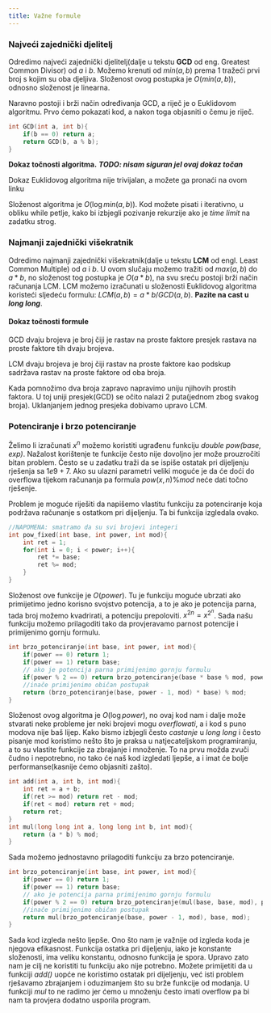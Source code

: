 ```yaml
---
title: Važne formule
---
```


### Najveći zajednički djelitelj

Odredimo najveći zajednički djelitelj(dalje u tekstu **GCD** od eng. Greatest Common Divisor) od $a$ i $b$. Možemo krenuti od $min(a, b)$ prema $1$ tražeći prvi broj s kojim su oba djeljiva. Složenost ovog postupka je $O(min(a, b))$, odnosno složenost je linearna. 

Naravno postoji i brži način određivanja GCD, a riječ je o Euklidovom algoritmu. Prvo ćemo pokazati kod, a nakon toga objasniti o čemu je riječ.

```cpp
int GCD(int a, int b){
    if(b == 0) return a;
    return GCD(b, a % b);
}
```

**Dokaz točnosti algoritma.** ***TODO: nisam siguran jel ovaj dokaz točan***

Dokaz Euklidovog algoritma nije trivijalan, a možete ga pronaći na ovom linku

Složenost algoritma je $O(\log min(a, b))$. Kod možete pisati i iterativno, u obliku while petlje, kako bi izbjegli pozivanje rekurzije ako je *time limit* na zadatku strog.

### Najmanji zajednički višekratnik

Odredimo najmanji zajednički višekratnik(dalje u tekstu **LCM** od engl. Least Common Multiple) od $a$ i $b$. U ovom slučaju možemo tražiti od $max(a, b)$ do $a * b$, no složenost tog postupka je $O(a * b)$, na svu sreću postoji brži način računanja LCM. LCM možemo izračunati u složenosti Euklidovog algoritma koristeći sljedeću formulu: $LCM(a, b) = a * b / GCD(a, b)$. **Pazite na cast u *long long***.

#### Dokaz točnosti formule

GCD dvaju brojeva je broj čiji je rastav na proste faktore presjek rastava na proste faktore tih dvaju brojeva.

LCM dvaju brojeva je broj čiji rastav na proste faktore kao podskup sadržava rastav na proste faktore od oba broja.

Kada pomnožimo dva broja zapravo napravimo uniju njihovih prostih faktora. U toj uniji presjek(GCD) se očito nalazi $2$ puta(jednom zbog svakog broja). Uklanjanjem jednog presjeka dobivamo upravo LCM.

### Potenciranje i brzo potenciranje

Želimo li izračunati $x^n$ možemo koristiti ugrađenu funkciju *double pow(base, exp)*. Nažalost korištenje te funkcije često nije dovoljno jer može prouzročiti bitan problem. Često se u zadatku traži da se ispiše ostatak pri dijeljenju rješenja sa $1e9 + 7$. Ako su ulazni parametri veliki moguće je da će doći do overflowa tijekom računanja pa formula $pow(x, n) \% mod$ neće dati točno rješenje.

Problem je moguće riješiti da napišemo vlastitu funkciju za potenciranje koja podržava računanje s ostatkom pri dijeljenju. Ta bi funkcija izgledala ovako.

```cpp
//NAPOMENA: smatramo da su svi brojevi integeri
int pow_fixed(int base, int power, int mod){
    int ret = 1;
    for(int i = 0; i < power; i++){
        ret *= base;
        ret %= mod;
    }
}
```

Složenost ove funkcije je $O(power)$. Tu je funkciju moguće ubrzati ako primijetimo jedno korisno svojstvo potencija, a to je ako je potencija parna, tada broj možemo kvadrirati, a potenciju prepoloviti. $x^{2n} = x^{2^n}$. Sada našu funkciju možemo prilagoditi tako da provjeravamo parnost potencije i primijenimo gornju formulu.

```cpp
int brzo_potenciranje(int base, int power, int mod){
    if(power == 0) return 1;
    if(power == 1) return base;
    // ako je potencija parna primijenimo gornju formulu
    if(power % 2 == 0) return brzo_potenciranje(base * base % mod, power / 2, mod);
    //inače primijenimo običan postupak
    return (brzo_potenciranje(base, power - 1, mod) * base) % mod;
}
```
Složenost ovog algoritma je $O(\log power)$, no ovaj kod nam i dalje može stvarati neke probleme jer neki brojevi mogu *overflowati*, a i kod s puno modova nije baš lijep. Kako bismo izbjegli često *castanje* u *long long* i često pisanje mod koristimo nešto što je praksa u natjecateljskom programiranju, a to su vlastite funkcije za zbrajanje i množenje. To na prvu možda zvuči čudno i nepotrebno, no tako će naš kod izgledati ljepše, a i imat će bolje performanse(kasnije ćemo objasniti zašto).

```cpp
int add(int a, int b, int mod){
    int ret = a + b;
    if(ret >= mod) return ret - mod;
    if(ret < mod) return ret + mod;
    return ret;
}
int mul(long long int a, long long int b, int mod){
    return (a * b) % mod;
}
```
Sada možemo jednostavno prilagoditi funkciju za brzo potenciranje.
```cpp
int brzo_potenciranje(int base, int power, int mod){
    if(power == 0) return 1;
    if(power == 1) return base;
    // ako je potencija parna primijenimo gornju formulu
    if(power % 2 == 0) return brzo_potenciranje(mul(base, base, mod), power / 2, mod);
    //inače primijenimo običan postupak
    return mul(brzo_potenciranje(base, power - 1, mod), base, mod);
}
```
Sada kod izgleda nešto ljepše. Ono što nam je važnije od izgleda koda je njegova efikasnost. Funkcija ostatka pri dijeljenju, iako je konstante složenosti, ima veliku konstantu, odnosno funkcija je spora. Upravo zato nam je cilj ne koristiti tu funkciju ako nije potrebno. Možete primijetiti da u funkciji *add()* uopće ne koristimo ostatak pri dijeljenju, već isti problem rješavamo zbrajanjem i oduzimanjem što su brže funkcije od modanja. U funkciji *mul* to ne radimo jer ćemo u množenju često imati overflow pa bi nam ta provjera dodatno usporila program.